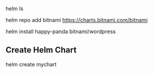 helm ls

helm repo add bitnami https://charts.bitnami.com/bitnami

helm install happy-panda bitnami/wordpress


## Create Helm Chart
helm create mychart